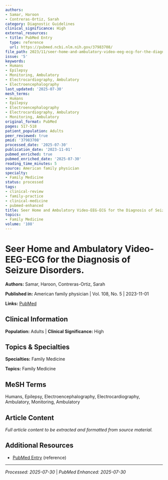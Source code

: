 ```yaml
---
authors:
- Samar, Haroon
- Contreras-Ortiz, Sarah
category: Diagnostic Guidelines
clinical_significance: High
external_resources:
- title: PubMed Entry
  type: reference
  url: https://pubmed.ncbi.nlm.nih.gov/37983708/
file_path: 2023/11/seer-home-and-ambulatory-video-eeg-ecg-for-the-diagnosis-of.md
issue: '5'
keywords:
- Humans
- Epilepsy
- Monitoring, Ambulatory
- Electrocardiography, Ambulatory
- Electroencephalography
last_updated: '2025-07-30'
mesh_terms:
- Humans
- Epilepsy
- Electroencephalography
- Electrocardiography, Ambulatory
- Monitoring, Ambulatory
original_format: PubMed
pages: 517-518
patient_population: Adults
peer_reviewed: true
pmid: '37983708'
processed_date: '2025-07-30'
publication_date: '2023-11-01'
pubmed_enriched: true
pubmed_enriched_date: '2025-07-30'
reading_time_minutes: 5
source: American family physician
specialty:
- Family Medicine
status: processed
tags:
- clinical-review
- family-practice
- clinical-medicine
- pubmed-enhanced
title: Seer Home and Ambulatory Video-EEG-ECG for the Diagnosis of Seizure Disorders.
topics:
- Family Medicine
volume: '108'
---
```


# Seer Home and Ambulatory Video-EEG-ECG for the Diagnosis of Seizure Disorders.

**Authors:** Samar, Haroon, Contreras-Ortiz, Sarah

**Published in:** American family physician | Vol. 108, No. 5 | 2023-11-01

**Links:** [PubMed](https://pubmed.ncbi.nlm.nih.gov/37983708/)

## Clinical Information

**Population:** Adults | **Clinical Significance:** High

## Topics & Specialties

**Specialties:** Family Medicine

**Topics:** Family Medicine

## MeSH Terms

Humans, Epilepsy, Electroencephalography, Electrocardiography, Ambulatory, Monitoring, Ambulatory

## Article Content

*Full article content to be extracted and formatted from source material.*

## Additional Resources

- [PubMed Entry](https://pubmed.ncbi.nlm.nih.gov/37983708/) (reference)

---

*Processed: 2025-07-30* | *PubMed Enhanced: 2025-07-30*
